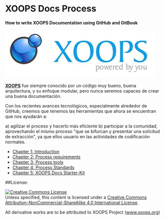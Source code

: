 XOOPS Docs Process
============

#### How to write XOOPS Documentation using GitHub and GitBook

![logoXoops.jpg](../assets/logoXoops.jpg)

[**XOOPS**](http://xoops.org)  fue siempre conocido por un código muy bueno, buena arquitectura, y su enfoque modular, pero nunca seremos capaces de crear una buena documentación.

Con los recientes avances tecnológicos, especialmente alrededor de GitHub, creemos que tenemos las herramientas que ahora se encuentran que nos ayudarán a:

a) agilizar el proceso y hacerlo más eficiente
b) participar a la comunidad, aprovechando el mismo proceso "que se bifurcan y presentar una solicitud de extracción", ya que ellos usuario en las actividades de codificación normales.


* [Chapter 1: Introduction](book/ch1.md)
* [Chapter 2: Process requirements](book/ch2.md)
* [Chapter 3: Process tools](book/ch3.md)
* [Chapter 4: Process Standards](book/ch4.md)
* [Chapter 5: XOOPS Docs Starter-Kit](book/ch5.md)

##License:

<a rel="license" href="http://creativecommons.org/licenses/by-nc-sa/4.0/"><img alt="Creative Commons License" style="border-width:0" src="https://i.creativecommons.org/l/by-nc-sa/4.0/88x31.png" /></a><br />Unless specified, this content is licensed under a <a rel="license" href="http://creativecommons.org/licenses/by-nc-sa/4.0/">Creative Commons Attribution-NonCommercial-ShareAlike 4.0 International License</a>.

All derivative works are to be attributed to XOOPS Project (www.xoops.org)
